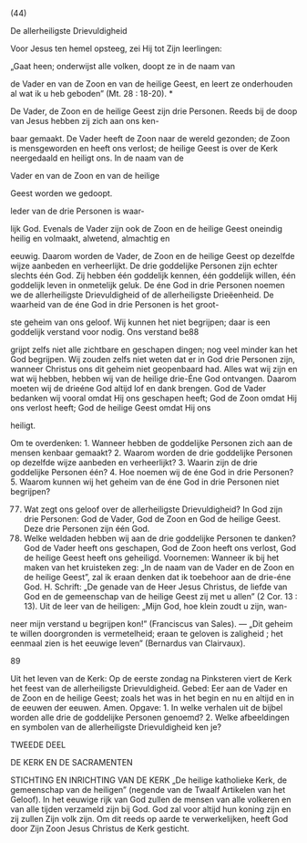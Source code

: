 (44)

De allerheiligste Drievuldigheid

Voor Jesus ten hemel opsteeg, zei Hij tot Zijn leerlingen:

„Gaat heen; onderwijst alle volken, doopt ze in de naam van

de Vader en van de Zoon en van de heilige Geest, en leert ze
onderhouden al wat ik u heb geboden”
(Mt. 28 : 18-20).
*

De Vader, de Zoon en de heilige Geest
zijn drie Personen. Reeds bij de doop
van Jesus hebben zij zich aan ons ken-

baar gemaakt. De Vader heeft de Zoon
naar de wereld gezonden; de Zoon is
mensgeworden en heeft ons verlost; de
heilige Geest is over de Kerk neergedaald en heiligt ons. In de naam van de

Vader en van de Zoon en van de heilige

Geest worden we gedoopt.

leder van de drie Personen is waar-

lijk God. Evenals de Vader zijn ook de Zoon en de heilige
Geest oneindig heilig en volmaakt, alwetend, almachtig en

eeuwig. Daarom worden de Vader, de Zoon en de heilige
Geest op dezelfde wijze aanbeden en verheerlijkt.
De drie goddelijke Personen zijn echter slechts één God. Zij
hebben één goddelijk kennen, één goddelijk willen, één goddelijk leven in onmetelijk geluk. De éne God in drie Personen
noemen we de allerheiligste Drievuldigheid of de allerheiligste Drieëenheid.
De waarheid van de éne God in drie Personen is het groot-

ste geheim van ons geloof. Wij kunnen het niet begrijpen;
daar is een goddelijk verstand voor nodig. Ons verstand be88

grijpt zelfs niet alle zichtbare en geschapen dingen; nog veel
minder kan het God begrijpen. Wij zouden zelfs niet weten
dat er in God drie Personen zijn, wanneer Christus ons dit geheim niet geopenbaard had.
Alles wat wij zijn en wat wij hebben, hebben wij van de
heilige drie-Éne God ontvangen. Daarom moeten wij de drieéne God altijd lof en dank brengen. God de Vader bedanken
wij vooral omdat Hij ons geschapen heeft; God de Zoon omdat Hij ons verlost heeft; God de heilige Geest omdat Hij ons

heiligt.

Om te overdenken: 1. Wanneer hebben de goddelijke Personen zich aan
de mensen kenbaar gemaakt? 2. Waarom worden de drie goddelijke Personen op dezelfde wijze aanbeden en verheerlijkt? 3. Waarin zijn de drie
goddelijke Personen één? 4. Hoe noemen wij de éne God in drie Personen? 5. Waarom kunnen wij het geheim van de éne God in drie Personen
niet begrijpen?

77. Wat zegt ons geloof over de allerheiligste Drievuldigheid?
In God zijn drie Personen: God de Vader, God de
Zoon en God de heilige Geest. Deze drie Personen zijn
één God.
78. Welke weldaden hebben wij aan de drie goddelijke
Personen te danken?
God de Vader heeft ons geschapen, God de Zoon heeft
ons verlost, God de heilige Geest heeft ons geheiligd.
Voornemen: Wanneer ik bij het maken van het kruisteken zeg: „In
de naam van de Vader en de Zoon en de heilige Geest”, zal ik eraan
denken dat ik toebehoor aan de drie-éne God.
H. Schrift: „De genade van de Heer Jesus Christus, de liefde van
God en de gemeenschap van de heilige Geest zij met u allen” (2 Cor.
13 : 13).
Uit de leer van de heiligen: „Mijn God, hoe klein zoudt u zijn, wan-

neer mijn verstand u begrijpen kon!” (Franciscus van Sales). —
„Dit geheim te willen doorgronden is vermetelheid; eraan te geloven is zaligheid ; het eenmaal zien is het eeuwige leven” (Bernardus
van Clairvaux).

89

Uit het leven van de Kerk: Op de eerste zondag na Pinksteren viert
de Kerk het feest van de allerheiligste Drievuldigheid.
Gebed: Eer aan de Vader en de Zoon en de heilige Geest; zoals het
was in het begin en nu en altijd en in de eeuwen der eeuwen. Amen.
Opgave: 1. In welke verhalen uit de bijbel worden alle drie de goddelijke Personen genoemd? 2. Welke afbeeldingen en symbolen van
de allerheiligste Drievuldigheid ken je?

TWEEDE DEEL

DE KERK EN DE SACRAMENTEN

STICHTING EN INRICHTING VAN DE KERK
„De heilige katholieke Kerk, de gemeenschap van de heiligen” (negende van de Twaalf Artikelen van het
Geloof).
In het eeuwige rijk van God zullen de mensen van alle volkeren en van alle tijden verzameld zijn bij God. God zal voor altijd hun koning zijn en zij zullen Zijn volk zijn. Om dit reeds op
aarde te verwerkelijken, heeft God door Zijn Zoon Jesus Christus de Kerk gesticht.

